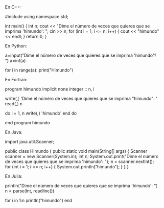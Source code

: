 En C++:

#include <iostream>
using namespace std;

int main() {
    int n;
    cout << "Dime el número de veces que quieres que se imprima 'himundo': ";
    cin >> n;
    for (int i = 1; i <= n; i++) {
        cout << "himundo" << endl;
    }
    return 0;
}

En Python:

a=input("Dime el número de veces que quieres que se imprima 'himundo'? ")
a=int(a)

for i in range(a):
  print("Himundo")

En Fortran: 

program himundo
  implicit none
  integer :: n, i

  write(*,*) 'Dime el número de veces que quieres que se imprima "himundo": '
  read(*,*) n

  do i = 1, n
    write(*,*) 'himundo'
  end do

end program himundo

En Java: 

import java.util.Scanner;

public class Himundo {
    public static void main(String[] args) {
        Scanner scanner = new Scanner(System.in);
        int n;
        System.out.print("Dime el número de veces que quieres que se imprima 'himundo': ");
        n = scanner.nextInt();
        for (int i = 1; i <= n; i++) {
            System.out.println("himundo");
        }
    }
}

En Julia: 

println("Dime el número de veces que quieres que se imprima 'himundo': ")
n = parse(Int, readline())

for i in 1:n
    println("himundo")
end
